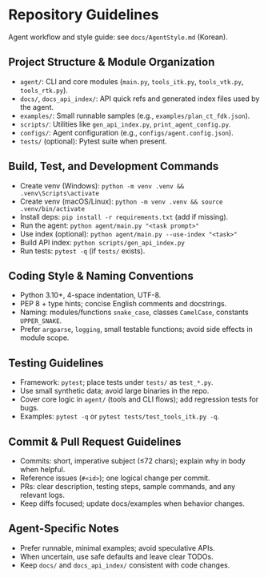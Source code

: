 # Repository Guidelines

Agent workflow and style guide: see `docs/AgentStyle.md` (Korean).

## Project Structure & Module Organization
- `agent/`: CLI and core modules (`main.py`, `tools_itk.py`, `tools_vtk.py`, `tools_rtk.py`).
- `docs/`, `docs_api_index/`: API quick refs and generated index files used by the agent.
- `examples/`: Small runnable samples (e.g., `examples/plan_ct_fdk.json`).
- `scripts/`: Utilities like `gen_api_index.py`, `print_agent_config.py`.
- `configs/`: Agent configuration (e.g., `configs/agent.config.json`).
- `tests/` (optional): Pytest suite when present.

## Build, Test, and Development Commands
- Create venv (Windows): `python -m venv .venv && .venv\Scripts\activate`
- Create venv (macOS/Linux): `python -m venv .venv && source .venv/bin/activate`
- Install deps: `pip install -r requirements.txt` (add if missing).
- Run the agent: `python agent/main.py "<task prompt>"`
- Use index (optional): `python agent/main.py --use-index "<task>"`
- Build API index: `python scripts/gen_api_index.py`
- Run tests: `pytest -q` (if `tests/` exists).

## Coding Style & Naming Conventions
- Python 3.10+, 4-space indentation, UTF-8.
- PEP 8 + type hints; concise English comments and docstrings.
- Naming: modules/functions `snake_case`, classes `CamelCase`, constants `UPPER_SNAKE`.
- Prefer `argparse`, `logging`, small testable functions; avoid side effects in module scope.

## Testing Guidelines
- Framework: `pytest`; place tests under `tests/` as `test_*.py`.
- Use small synthetic data; avoid large binaries in the repo.
- Cover core logic in `agent/` (tools and CLI flows); add regression tests for bugs.
- Examples: `pytest -q` or `pytest tests/test_tools_itk.py -q`.

## Commit & Pull Request Guidelines
- Commits: short, imperative subject (≤72 chars); explain why in body when helpful.
- Reference issues (`#<id>`); one logical change per commit.
- PRs: clear description, testing steps, sample commands, and any relevant logs.
- Keep diffs focused; update docs/examples when behavior changes.

## Agent-Specific Notes
- Prefer runnable, minimal examples; avoid speculative APIs.
- When uncertain, use safe defaults and leave clear TODOs.
- Keep `docs/` and `docs_api_index/` consistent with code changes.

